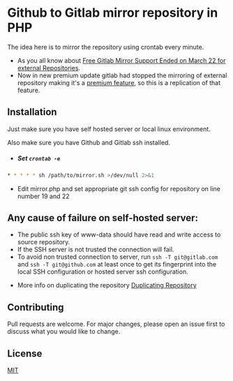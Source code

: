 # Github to Gitlab mirror repository in PHP

The idea here is to mirror the repository using crontab every minute.
- As you all know about [Free Gitlab Mirror Support Ended on March 22 for external Repositories](https://archive.md/44Rv6). 
- Now in new premium update gitlab had stopped the mirroring of external repository making it's a [premium feature](https://about.gitlab.com/releases/2020/03/12/free-period-for-cicd-external-repositories/), so this is a replication of that feature.

## Installation

Just make sure you have self hosted server or local linux environment.

Also make sure you have Github and Gitlab ssh installed.

* ##### Set `crontab -e`

```bash
* * * * * sh /path/to/mirror.sh >/dev/null 2>&1
```
* Edit mirror.php and set appropriate git ssh config for repository on line number 19 and 22

## Any cause of failure on self-hosted server:
 
 - The public ssh key of www-data should have read and write access to source repository.
 - If the SSH server is not trusted the connection will fail.
 - To avoid non trusted connection to server, run `ssh -T git@gitlab.com` and `ssh -T git@github.com` at least once to get its fingerprint into the local SSH configuration or hosted server ssh configuration.

* More info on duplicating the repository [Duplicating Repository](https://help.github.com/en/github/creating-cloning-and-archiving-repositories/duplicating-a-repository)

## Contributing
Pull requests are welcome. For major changes, please open an issue first to discuss what you would like to change.

## License
[MIT](https://choosealicense.com/licenses/mit/)
